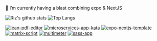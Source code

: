 🌱 I’m currently having a blast combining expo & NextJS

<!--
**rdok/rdok** is a ✨ _special_ ✨ repository because its `README.md` (this file) appears on your GitHub profile.

Here are some ideas to get you started:

- 🔭 I’m currently working on ...
- 🌱 I’m currently learning combining expo & NextJS
- 👯 I’m looking to collaborate on ...
- 🤔 I’m looking for help with ...
- 💬 Ask me about ...
- 📫 How to reach me: ...
- 😄 Pronouns: ...
- ⚡ Fun fact: ...
-->

![Riz's github stats](https://github-readme-stats.vercel.app/api?username=rdok&count_private=true&show_icons=true&theme=gruvbox) ![Top Langs](https://github-readme-stats.vercel.app/api/top-langs/?username=rdok&layout=compact&theme=gruvbox)

[![lean-pdf-editor](https://github-readme-stats.vercel.app/api/pin/?username=rdok&repo=lean-pdf-editor&layout=compact&theme=gruvbox)](https://github.com/rdok/lean-pdf-editor)
[![microservices-app-kata](https://github-readme-stats.vercel.app/api/pin/?username=rdok&repo=microservices-app-kata&layout=compact&theme=gruvbox)](https://github.com/rdok/microservices-app-kata)
[![expo-nextjs-template](https://github-readme-stats.vercel.app/api/pin/?username=rdok&repo=expo-nextjs-template&layout=compact&theme=gruvbox)](https://github.com/rdok/expo-nextjs-template)
[![matrix-script](https://github-readme-stats.vercel.app/api/pin/?username=rdok&repo=matrix-script&layout=compact&theme=gruvbox)](https://github.com/rdok/matrix-script)
[![multimeter](https://github-readme-stats.vercel.app/api/pin/?username=rdok&repo=multimeter&layout=compact&theme=gruvbox)](https://github.com/rdok/multimeter)
[![sass-app](https://github-readme-stats.vercel.app/api/pin/?username=sass-team&repo=sass-app&layout=compact&theme=gruvbox)](https://github.com/sass-team/sass-app)
